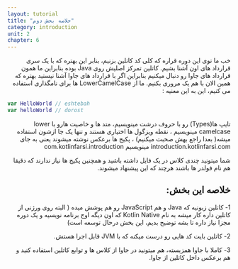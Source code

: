 ```yaml
---
layout: tutorial
title: "خلاصه بخش دوم"
category: introduction
unit: 2
chapter: 6
---
```



<div dir="rtl" markdown="1">



خب ما توی این دوره قراره که کلی کد کاتلین بزنیم، بنابر این بهتره که با یک سری قرارداد های اون آشنا بشیم. کاتلین تمرکز اصلیش روی Java بوده بنابراین ما همون قرارداد های جاوا رو دنبال میکنیم بنابراین اگر با قرارداد های جاوا آشنا نیستید بهتره که همین الان با هم یک مروری بکنیم. ما از LowerCamelCase ها برای نامگذاری استفاده می کنیم، این به این معنیه :

</div>

```kotlin
var HelloWorld // eshtebah
var helloWorld // dorost
```

<div dir="rtl" markdown="1">

تایپ ها(Types) رو با حروف درشت مینویسیم، متد ها و خاصیت هارو با lower camelcase مینویسیم ، نقطه ویزگول ها اختیاری هستند و تنها یک جا ازشون استفاده میشه( بعدا راجع بهش صحبت میکنیم) ، پکیج ها برعکس نوشته میشوند یعنی به جای introduction.kotlinfarsi.com مینویسیم com.kotlinfarsi.introduction  

شما میتونید چندی کلاس در یک فایل داشته باشید و همچنین پکیج ها نیاز ندارند که دقیقا هم نام فولدر ها باشند  هرچند که این پیشنهاد میشوند.

## خلاصه این بخش:

1-	کاتلین زبونیه که Java و هم JavaScript رو هم پوشش میده ( البته روی ورژنی از کاتلین داره کار میشه به نام Kotlin Native که اون دیگه اوج برنامه نویسیه و یک دوره مجزا نیاز داره تا بشه توضیح بدیم، این بخش درحال توسعه است)

2-	کاتلین بایت کد هایی رو درست میکنه که با JVM قابل اجرا هستش.

3-	کاملا با جاوا همزیسته، هم میتونید در جاوا از کلاس ها و توابع کاتلین استفاده کنید و هم برعکس داخل کاتلین از جاوا.
